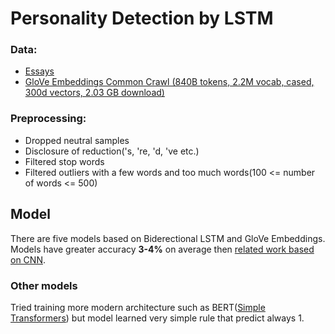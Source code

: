 #  Personality Detection by LSTM
### Data:
- [Essays](http://web.archive.org/web/20160316113804/http://mypersonality.org/wiki/lib/exe/fetch.php?media=wiki:essays.zip)
- [GloVe Embeddings Common Crawl (840B tokens, 2.2M vocab, cased, 300d vectors, 2.03 GB download)](http://nlp.stanford.edu/data/glove.840B.300d.zip)

### Preprocessing:
- Dropped neutral samples
- Disclosure of reduction('s, 're, 'd, 've etc.)
- Filtered stop words
- Filtered outliers with a few words and too much words(100 <= number of words <= 500)

## Model
There are five models based on Biderectional LSTM and GloVe Embeddings.<br>
Models have greater accuracy **3-4%** on average then [related work based on CNN](https://sentic.net/deep-learning-based-personality-detection.pdf).

### Other models
Tried training more modern architecture such as BERT([Simple Transformers](https://github.com/ThilinaRajapakse/simpletransformers)) but model learned very simple rule that predict always 1.

